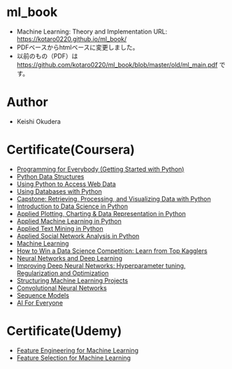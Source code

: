 # ml_book
- Machine Learning: Theory and Implementation URL: https://kotaro0220.github.io/ml_book/
- PDFベースからhtmlベースに変更しました。
- 以前のもの（PDF）は https://github.com/kotaro0220/ml_book/blob/master/old/ml_main.pdf です。

# Author
- Keishi Okudera

# Certificate(Coursera)
- [Programming for Everybody (Getting Started with Python)](https://www.coursera.org/account/accomplishments/certificate/SLW9N79ATL5Q)
- [Python Data Structures](https://www.coursera.org/account/accomplishments/certificate/CMP76FWZQCRV)
- [Using Python to Access Web Data](https://www.coursera.org/account/accomplishments/certificate/GB722WCV9AT5)
- [Using Databases with Python](https://www.coursera.org/account/accomplishments/certificate/Z2WDWXE3ZFQE)
- [Capstone: Retrieving, Processing, and Visualizing Data with Python](https://www.coursera.org/account/accomplishments/certificate/NS799LS3K3PY)
- [Introduction to Data Science in Python](https://www.coursera.org/account/accomplishments/certificate/WCJFYUVRQPWP)
- [Applied Plotting, Charting & Data Representation in Python](https://www.coursera.org/account/accomplishments/certificate/XCCD4QV7CC5P)
- [Applied Machine Learning in Python](https://www.coursera.org/account/accomplishments/certificate/HQENJCMZHL54)
- [Applied Text Mining in Python](https://www.coursera.org/account/accomplishments/certificate/VKEYXKAKZ9QU)
- [Applied Social Network Analysis in Python](https://www.coursera.org/account/accomplishments/certificate/VK4DS6TAGN3E)
- [Machine Learning](https://www.coursera.org/account/accomplishments/certificate/M6YNZNKVYP7X)
- [How to Win a Data Science Competition: Learn from Top Kagglers](https://www.coursera.org/account/accomplishments/certificate/NT776SR4WH7A)
- [Neural Networks and Deep Learning](https://www.coursera.org/account/accomplishments/certificate/9JJPEU7J96NL)
- [Improving Deep Neural Networks: Hyperparameter tuning, Regularization and Optimization](https://www.coursera.org/account/accomplishments/certificate/QS4EXYRE285H)
- [Structuring Machine Learning Projects](https://www.coursera.org/account/accomplishments/certificate/AJEAPVYFDTH2)
- [Convolutional Neural Networks](https://www.coursera.org/account/accomplishments/verify/3KTADAJL8MP4)
- [Sequence Models](https://www.coursera.org/account/accomplishments/verify/H6L7QC82NZV6)
- [AI For Everyone](https://www.coursera.org/account/accomplishments/certificate/AUNCCQNY85T6)

# Certificate(Udemy)
- [Feature Engineering for Machine Learning](https://www.udemy.com/certificate/UC-AEQOGYHL/)
- [Feature Selection for Machine Learning](https://www.udemy.com/certificate/UC-RZE1RM0Z/)
